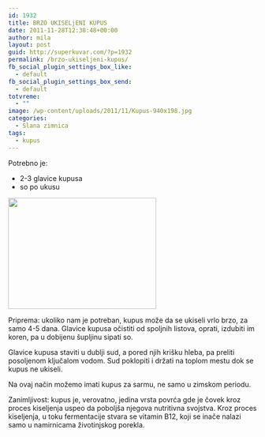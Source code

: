 ```yaml
---
id: 1932
title: BRZO UKISELjENI KUPUS
date: 2011-11-28T12:38:48+00:00
author: mila
layout: post
guid: http://superkuvar.com/?p=1932
permalink: /brzo-ukiseljeni-kupus/
fb_social_plugin_settings_box_like:
  - default
fb_social_plugin_settings_box_send:
  - default
totvreme:
  - ""
image: /wp-content/uploads/2011/11/Kupus-940x198.jpg
categories:
  - Slana zimnica
tags:
  - kupus
---
```

Potrebno je:

  * 2-3 glavice kupusa
  * so po ukusu

<img class="alignnone size-medium wp-image-4591" title="Kupus" src="//superkuvar.com/wp-content/uploads/2011/11/Kupus-300x225.jpg" alt="" width="300" height="225" /> 

Priprema: ukoliko nam je potreban, kupus može da se ukiseli vrlo brzo, za samo 4-5 dana. Glavice kupusa očistiti od spoljnih listova, oprati, izdubiti im koren, pa u dobijenu šupljinu sipati so.

Glavice kupusa staviti u dublji sud, a pored njih krišku hleba, pa preliti posoljenom ključalom vodom. Sud poklopiti i držati na toplom mestu dok se kupus ne ukiseli.

Na ovaj način možemo imati kupus za sarmu, ne samo u zimskom periodu.

Zanimljivost: kupus je, verovatno, jedina vrsta povrća gde je čovek kroz proces kiseljenja uspeo da poboljša njegova nutritivna svojstva. Kroz proces kiseljenja, u toku fermentacije stvara se vitamin B12, koji se inače nalazi samo u namirnicama životinjskog porekla.